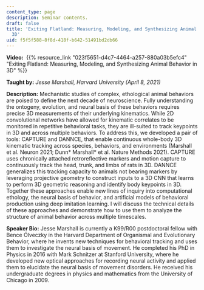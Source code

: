```yaml
---
content_type: page
description: Seminar contents.
draft: false
title: 'Exiting Flatland: Measuring, Modeling, and Synthesizing Animal Behavior in
  3D'
uid: f5f5f588-8f8d-418f-b642-51491bd2db66
---
```

**Video:**  {{% resource_link "023f5651-d4c7-4464-a257-880a03b5efc4" "Exiting Flatland: Measuring, Modeling, and Synthesizing Animal Behavior in 3D" %}}

**Taught by:** *Jesse Marshall, Harvard University (April 8, 2021)*

**Description:** Mechanistic studies of complex, ethological animal behaviors are poised to define the next decade of neuroscience. Fully understanding the ontogeny, evolution, and neural basis of these behaviors requires precise 3D measurements of their underlying kinematics. While 2D convolutional networks have allowed for kinematic correlates to be monitored in repetitive behavioral tasks, they are ill-suited to track keypoints in 3D and across multiple behaviors. To address this, we developed a pair of tools: CAPTURE and DANNCE, that enable continuous whole-body 3D kinematic tracking across species, behaviors, and environments (Marshall et al. Neuron 2021; Dunn\* Marshall\* et al. Nature Methods 2021). CAPTURE uses chronically attached retroreflective markers and motion capture to continuously track the head, trunk, and limbs of rats in 3D. DANNCE generalizes this tracking capacity to animals not bearing markers by leveraging projective geometry to construct inputs to a 3D CNN that learns to perform 3D geometric reasoning and identify body keypoints in 3D. Together these approaches enable new lines of inquiry into computational ethology, the neural basis of behavior, and artificial models of behavioral production using deep imitation learning. I will discuss the technical details of these approaches and demonstrate how to use them to analyze the structure of animal behavior across multiple timescales.

**Speaker Bio:** Jesse Marshall is currently a K99/R00 postdoctoral fellow with Bence Ölveczky in the Harvard Department of Organismal and Evolutionary Behavior, where he invents new techniques for behavioral tracking and uses them to investigate the neural basis of movement. He completed his PhD in Physics in 2016 with Mark Schnitzer at Stanford University, where he developed new optical approaches for recording neural activity and applied them to elucidate the neural basis of movement disorders. He received his undergraduate degrees in physics and mathematics from the University of Chicago in 2009.